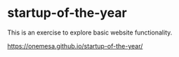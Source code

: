 # startup-of-the-year
This is an exercise to explore basic website functionality.

https://onemesa.github.io/startup-of-the-year/
